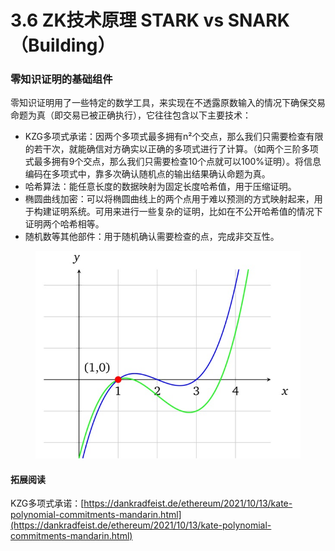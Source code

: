 # 3.6 ZK技术原理 STARK vs SNARK（Building）

### 零知识证明的基础组件

零知识证明用了一些特定的数学工具，来实现在不透露原数输入的情况下确保交易命题为真（即交易已被正确执行），它往往包含以下主要技术：

* KZG多项式承诺：因两个多项式最多拥有n²个交点，那么我们只需要检查有限的若干次，就能确信对方确实以正确的多项式进行了计算。（如两个三阶多项式最多拥有9个交点，那么我们只需要检查10个点就可以100%证明）。将信息编码在多项式中，靠多次确认随机点的输出结果确认命题为真。
* 哈希算法：能任意长度的数据映射为固定长度哈希值，用于压缩证明。
* 椭圆曲线加密：可以将椭圆曲线上的两个点用于难以预测的方式映射起来，用于构建证明系统。可用来进行一些复杂的证明，比如在不公开哈希值的情况下证明两个哈希相等。
* 随机数等其他部件：用于随机确认需要检查的点，完成非交互性。

<figure><img src=".gitbook/assets/KZG.jpg" alt=""><figcaption></figcaption></figure>





#### 拓展阅读

KZG多项式承诺：[https://dankradfeist.de/ethereum/2021/10/13/kate-polynomial-commitments-mandarin.html](https://dankradfeist.de/ethereum/2021/10/13/kate-polynomial-commitments-mandarin.html)
